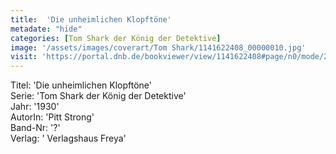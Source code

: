 ```yaml
---
title:  'Die unheimlichen Klopftöne'
metadate: "hide"
categories: [Tom Shark der König der Detektive]
image: '/assets/images/coverart/Tom Shark/1141622408_00000010.jpg'
visit: 'https://portal.dnb.de/bookviewer/view/1141622408#page/n0/mode/2up'
---
```

Titel: 'Die unheimlichen Klopftöne' <br>
Serie: 'Tom Shark der König der Detektive' <br>
Jahr: '1930' <br>
AutorIn: 'Pitt Strong' <br>
Band-Nr: '?' <br>
Verlag: ' Verlagshaus Freya'